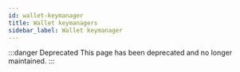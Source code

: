 ```yaml
---
id: wallet-keymanager
title: Wallet keymanagers
sidebar_label: Wallet keymanager
---
```


:::danger Deprecated
This page has been deprecated and no longer maintained.
:::
